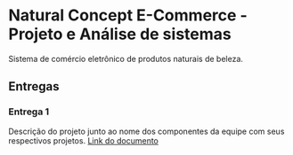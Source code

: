 # Natural Concept E-Commerce - Projeto e Análise de sistemas

Sistema de comércio eletrônico de produtos naturais de beleza.

## Entregas

### Entrega 1 
Descrição do projeto junto ao nome dos componentes da equipe com seus respectivos projetos.
[Link do documento](https://docs.google.com/document/d/1o8QlwaRiYYteJZ2C-TPifjMUfF1pBBvXD1o_N9ivRBk/edit)
